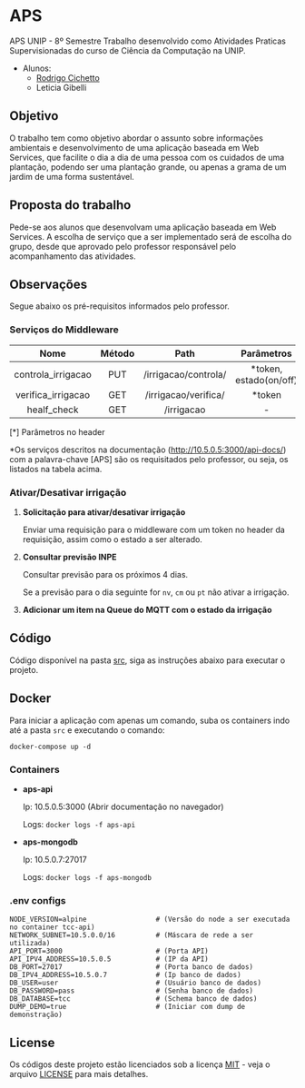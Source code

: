 # APS

APS UNIP - 8º Semestre Trabalho desenvolvido como Atividades Praticas Supervisionadas do curso de Ciência da Computação na UNIP.

- Alunos:
    - [Rodrigo Cichetto](https://github.com/rodrigocichetto) 
    - Leticia Gibelli

## Objetivo

O trabalho tem como objetivo abordar o assunto sobre informações ambientais e desenvolvimento de uma aplicação baseada em Web Services,
que facilite o dia a dia de uma pessoa com os cuidados de uma plantação, podendo ser uma plantação grande, ou apenas a grama de um jardim de uma forma sustentável.

## Proposta do trabalho

Pede-se aos alunos que desenvolvam uma aplicação baseada em Web Services. A escolha de serviço que a ser implementado será de escolha do grupo, desde que aprovado pelo professor responsável pelo acompanhamento das atividades.

## Observações

Segue abaixo os pré-requisitos informados pelo professor.

### Serviços do Middleware

|        Nome        | Método |         Path         |       Parâmetros       |     Resposta    |
|:------------------:|:------:|:--------------------:|:----------------------:|:---------------:|
| controla_irrigacao | PUT    | /irrigacao/controla/ | *token, estado(on/off) | 200/401/400/500 |
| verifica_irrigacao | GET    | /irrigacao/verifica/ | *token                 | 200/401/500     |
| healf_check        | GET    | /irrigacao           | -                      | 200             |

[*] Parâmetros no header

*Os serviços descritos na documentação (http://10.5.0.5:3000/api-docs/) com a palavra-chave [APS] são os requisitados pelo professor, ou seja, os listados na tabela acima.

### Ativar/Desativar irrigação

1. **Solicitação para ativar/desativar irrigação**

    Enviar uma requisição para o middleware com um token no header da requisição, assim como o estado a ser alterado.

2. **Consultar previsão INPE**

    Consultar previsão para os próximos 4 dias.

    Se a previsão para o dia seguinte for `nv`, `cm` ou `pt` não ativar a irrigação.

3. **Adicionar um item na Queue do MQTT com o estado da irrigação**

## Código

Código disponível na pasta [src](/src), siga as instruções abaixo para executar o projeto.

## Docker

Para iniciar a aplicação com apenas um comando, suba os containers indo até a pasta `src` e executando o comando:
```
docker-compose up -d
```

### Containers
- **aps-api**

    Ip: 10.5.0.5:3000 (Abrir documentação no navegador)

    Logs: `docker logs -f aps-api`

- **aps-mongodb**

    Ip: 10.5.0.7:27017

    Logs: `docker logs -f aps-mongodb`

### .env configs

```
NODE_VERSION=alpine                 # (Versão do node a ser executada no container tcc-api)
NETWORK_SUBNET=10.5.0.0/16          # (Máscara de rede a ser utilizada)
API_PORT=3000                       # (Porta API)
API_IPV4_ADDRESS=10.5.0.5           # (IP da API)      
DB_PORT=27017                       # (Porta banco de dados)
DB_IPV4_ADDRESS=10.5.0.7            # (Ip banco de dados)
DB_USER=user                        # (Usuário banco de dados)
DB_PASSWORD=pass                    # (Senha banco de dados)
DB_DATABASE=tcc                     # (Schema banco de dados)
DUMP_DEMO=true                      # (Iniciar com dump de demonstração)
```

## License
Os códigos deste projeto estão licenciados sob a licença [MIT](LICENSE) - veja o arquivo [LICENSE](LICENSE) para mais detalhes.